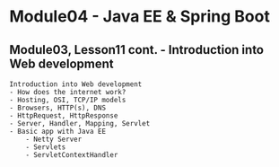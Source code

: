 # Module04 - Java EE & Spring Boot

## Module03, Lesson11 cont. - Introduction into Web development

    Introduction into Web development
    - How does the internet work?
    - Hosting, OSI, TCP/IP models
    - Browsers, HTTP(s), DNS
    - HttpRequest, HttpResponse
    - Server, Handler, Mapping, Servlet
    - Basic app with Java EE
        - Netty Server
        - Servlets
        - ServletContextHandler

